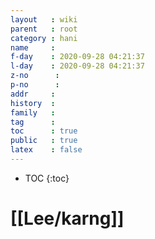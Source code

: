 ```yaml
---
layout   : wiki
parent   : root
category : hani
name     : 
f-day    : 2020-09-28 04:21:37
l-day    : 2020-09-28 04:21:37
z-no      : 
p-no      : 
addr     : 
history  : 
family   : 
tag      : 
toc      : true
public   : true
latex    : false
---
```

* TOC
{:toc}

# [[Lee/karng]]

